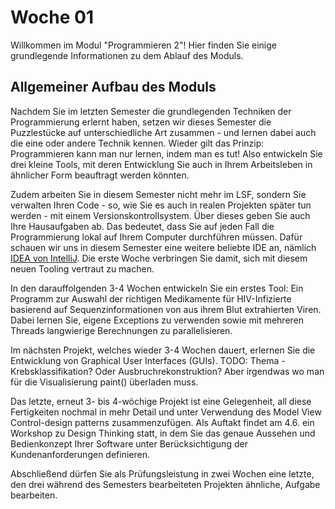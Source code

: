 # Woche 01

Willkommen im Modul "Programmieren 2"! Hier finden Sie einige grundlegende Informationen zu dem Ablauf des Moduls.

## Allgemeiner Aufbau des Moduls

Nachdem Sie im letzten Semester die grundlegenden Techniken der Programmierung erlernt haben, setzen wir dieses Semester die Puzzlestücke auf unterschiedliche Art zusammen - und lernen dabei auch die eine oder andere Technik kennen. Wieder gilt das Prinzip: Programmieren kann man nur lernen, indem man es tut! Also entwickeln Sie drei kleine Tools, mit deren Entwicklung Sie auch in Ihrem Arbeitsleben in ähnlicher Form beauftragt werden könnten. 

Zudem arbeiten Sie in diesem Semester nicht mehr im LSF, sondern Sie verwalten Ihren Code - so, wie Sie es auch in realen Projekten später tun werden - mit einem Versionskontrollsystem. Über dieses geben Sie auch Ihre Hausaufgaben ab. Das bedeutet, dass Sie auf jeden Fall die Programmierung lokal auf Ihrem Computer durchführen müssen. Dafür schauen wir uns in diesem Semester eine weitere beliebte IDE an, nämlich [IDEA von IntelliJ](https://www.jetbrains.com/idea/). Die erste Woche verbringen Sie damit, sich mit diesem neuen Tooling vertraut zu machen.

In den darauffolgenden 3-4 Wochen entwickeln Sie ein erstes Tool: Ein Programm zur Auswahl der richtigen Medikamente für HIV-Infizierte basierend auf Sequenzinformationen von aus ihrem Blut extrahierten Viren. Dabei lernen Sie, eigene Exceptions zu verwenden sowie mit mehreren Threads langwierige Berechnungen zu parallelisieren.

Im nächsten Projekt, welches wieder 3-4 Wochen dauert, erlernen Sie die Entwicklung von Graphical User Interfaces (GUIs). TODO: Thema - Krebsklassifikation? Oder Ausbruchrekonstruktion? Aber irgendwas wo man für die Visualisierung paint() überladen muss.

Das letzte, erneut 3- bis 4-wöchige Projekt ist eine Gelegenheit, all diese Fertigkeiten nochmal in mehr Detail und unter Verwendung des Model View Control-design patterns zusammenzufügen. Als Auftakt findet am 4.6. ein Workshop zu Design Thinking statt, in dem Sie das genaue Aussehen und Bedienkonzept Ihrer Software unter Berücksichtigung der Kundenanforderungen definieren. 

Abschließend dürfen Sie als Prüfungsleistung in zwei Wochen eine letzte, den drei während des Semesters bearbeiteten Projekten ähnliche, Aufgabe bearbeiten.

